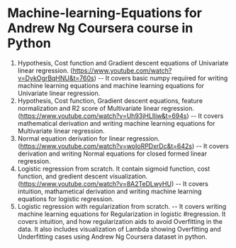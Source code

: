 # Machine-learning-Equations for Andrew Ng Coursera course in Python

1) Hypothesis, Cost function and Gradient descent equations of Univariate linear regression. (https://www.youtube.com/watch?v=DykOgrBqHNU&t=760s)
-- It covers basic numpy required for writing machine learning equations and machine learning equations for Univariate linear regression.
2) Hypothesis, Cost function, Gradient descent equations, feature normalization and R2 score of Multivariate linear regression. (https://www.youtube.com/watch?v=Uh93jHLlliw&t=694s)
-- It covers mathematical derivation and writing machine learning equations for Multivariate linear regression.
3) Normal equation derivation for linear regression. (https://www.youtube.com/watch?v=woIoRPDxrDc&t=642s)
-- It covers derivation and writing Normal equations for closed formed linear regression.
4) Logistic regression from scratch. It contain sigmoid function, cost function, and gredient descent visualization. (https://www.youtube.com/watch?v=8A2TeDLwyHU)
-- It covers intuition, mathametical derivation and writing machine learning equations for logistic regression.
5) Logistic regression with regularization from scratch.
-- It covers writing machine learning equations for Regularization in logistic #regression. It covers intuition, and how regularization aids to avoid Overfitting in the data. It also includes visualization of Lambda showing Overfitting and Underfitting cases using Andrew Ng Coursera dataset in python.

